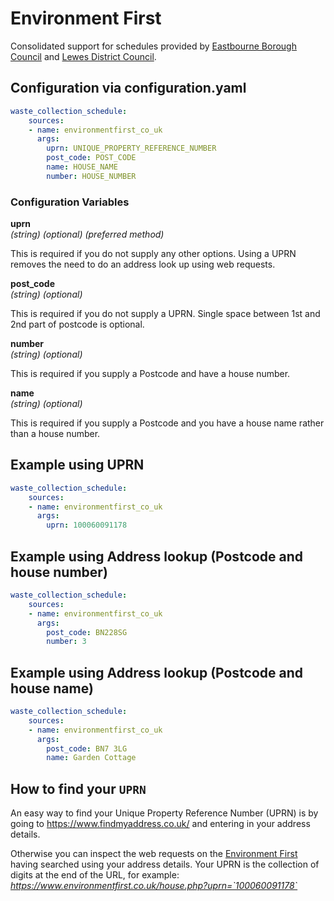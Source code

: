 # Environment First

Consolidated support for schedules provided by [Eastbourne Borough Council](https://www.lewes-eastbourne.gov.uk/bins-waste-and-recycling/) and [Lewes District Council](https://www.lewes-eastbourne.gov.uk/bins-waste-and-recycling/).

## Configuration via configuration.yaml

```yaml
waste_collection_schedule:
    sources:
    - name: environmentfirst_co_uk
      args:
        uprn: UNIQUE_PROPERTY_REFERENCE_NUMBER
        post_code: POST_CODE
        name: HOUSE_NAME
        number: HOUSE_NUMBER
```

### Configuration Variables

**uprn**<br>
*(string) (optional) (preferred method)*

This is required if you do not supply any other options. Using a UPRN removes the need to do an address look up using web requests.

**post_code**<br>
*(string) (optional)*

This is required if you do not supply a UPRN. Single space between 1st and 2nd part of postcode is optional.

**number**<br>
*(string) (optional)*

This is required if you supply a Postcode and have a house number.

**name**<br>
*(string) (optional)*

This is required if you supply a Postcode and you have a house name rather than a house number.

## Example using UPRN
```yaml
waste_collection_schedule:
    sources:
    - name: environmentfirst_co_uk
      args:
        uprn: 100060091178
```

## Example using Address lookup (Postcode and house number)
```yaml
waste_collection_schedule:
    sources:
    - name: environmentfirst_co_uk
      args:
        post_code: BN228SG
        number: 3
```

## Example using Address lookup (Postcode and house name)
```yaml
waste_collection_schedule:
    sources:
    - name: environmentfirst_co_uk
      args:
        post_code: BN7 3LG
        name: Garden Cottage
```

## How to find your `UPRN`

An easy way to find your Unique Property Reference Number (UPRN) is by going to https://www.findmyaddress.co.uk/ and entering in your address details.

Otherwise you can inspect the web requests on the [Environment First](https://www.environmentfirst.co.uk/) having searched using your address details. Your UPRN is the collection of digits at the end of the URL, for example: *https://www.environmentfirst.co.uk/house.php?uprn=`100060091178`*
